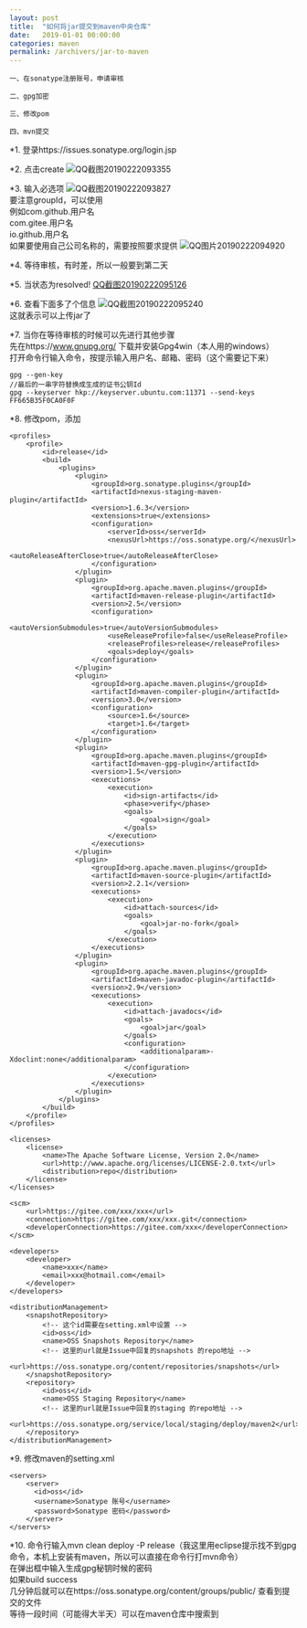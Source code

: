 ```yaml
---
layout: post
title:  "如何将jar提交到maven中央仓库"
date:   2019-01-01 00:00:00
categories: maven
permalink: /archivers/jar-to-maven
---
```


    一、在sonatype注册账号，申请审核
    
    二、gpg加密
    
    三、修改pom
    
    四、mvn提交

<!--more-->

*1. 登录https://issues.sonatype.org/login.jsp

*2. 点击create  ![QQ截图20190222093355](/img/2019-01-01-maven/QQ截图20190222093355.png)

*3. 输入必选项  ![QQ截图20190222093827](/img/2019-01-01-maven/QQ截图20190222093827.png)  
要注意groupId，可以使用  
例如com.github.用户名  
com.gitee.用户名  
io.github.用户名  
 如果要使用自己公司名称的，需要按照要求提供  ![QQ图片20190222094920](/img/2019-01-01-maven/QQ图片20190222094920.png)
 
*4. 等待审核，有时差，所以一般要到第二天

*5. 当状态为resolved!  [QQ截图20190222095126](/img/2019-01-01-maven/QQ截图20190222095126.png)

*6. 查看下面多了个信息  ![QQ截图20190222095240](/img/2019-01-01-maven/QQ截图20190222095240.png)  
这就表示可以上传jar了

*7. 当你在等待审核的时候可以先进行其他步骤  
先在https://www.gnupg.org/ 下载并安装Gpg4win（本人用的windows）  
打开命令行输入命令，按提示输入用户名、邮箱、密码（这个需要记下来）

```
gpg --gen-key
//最后的一串字符替换成生成的证书公钥Id
gpg --keyserver hkp://keyserver.ubuntu.com:11371 --send-keys FF665B35F0CA0F0F
```

*8. 修改pom，添加

```
<profiles>
    <profile>
        <id>release</id>
        <build>
            <plugins>
                <plugin>
                    <groupId>org.sonatype.plugins</groupId>
                    <artifactId>nexus-staging-maven-plugin</artifactId>
                    <version>1.6.3</version>
                    <extensions>true</extensions>
                    <configuration>
                        <serverId>oss</serverId>
                        <nexusUrl>https://oss.sonatype.org/</nexusUrl>
                        <autoReleaseAfterClose>true</autoReleaseAfterClose>
                    </configuration>
                </plugin>
                <plugin>
                    <groupId>org.apache.maven.plugins</groupId>
                    <artifactId>maven-release-plugin</artifactId>
                    <version>2.5</version>
                    <configuration>
                        <autoVersionSubmodules>true</autoVersionSubmodules>
                        <useReleaseProfile>false</useReleaseProfile>
                        <releaseProfiles>release</releaseProfiles>
                        <goals>deploy</goals>
                    </configuration>
                </plugin>
                <plugin>
                    <groupId>org.apache.maven.plugins</groupId>
                    <artifactId>maven-compiler-plugin</artifactId>
                    <version>3.0</version>
                    <configuration>
                        <source>1.6</source>
                        <target>1.6</target>
                    </configuration>
                </plugin>
                <plugin>
                    <groupId>org.apache.maven.plugins</groupId>
                    <artifactId>maven-gpg-plugin</artifactId>
                    <version>1.5</version>
                    <executions>
                        <execution>
                            <id>sign-artifacts</id>
                            <phase>verify</phase>
                            <goals>
                                <goal>sign</goal>
                            </goals>
                        </execution>
                    </executions>
                </plugin>
                <plugin>
                    <groupId>org.apache.maven.plugins</groupId>
                    <artifactId>maven-source-plugin</artifactId>
                    <version>2.2.1</version>
                    <executions>
                        <execution>
                            <id>attach-sources</id>
                            <goals>
                                <goal>jar-no-fork</goal>
                            </goals>
                        </execution>
                    </executions>
                </plugin>
                <plugin>
                    <groupId>org.apache.maven.plugins</groupId>
                    <artifactId>maven-javadoc-plugin</artifactId>
                    <version>2.9</version>
                    <executions>
                        <execution>
                            <id>attach-javadocs</id>
                            <goals>
                                <goal>jar</goal>
                            </goals>
                            <configuration>
                                <additionalparam>-Xdoclint:none</additionalparam>
                            </configuration>
                        </execution>
                    </executions>
                </plugin>
            </plugins>
        </build>
    </profile>
</profiles>

<licenses>
    <license>
        <name>The Apache Software License, Version 2.0</name>
        <url>http://www.apache.org/licenses/LICENSE-2.0.txt</url>
        <distribution>repo</distribution>
    </license>
</licenses>

<scm>
    <url>https://gitee.com/xxx/xxx</url>
    <connection>https://gitee.com/xxx/xxx.git</connection>
    <developerConnection>https://gitee.com/xxx</developerConnection>
</scm>

<developers>
    <developer>
        <name>xxx</name>
        <email>xxx@hotmail.com</email>
    </developer>
</developers>

<distributionManagement>
    <snapshotRepository>
        <!-- 这个id需要在setting.xml中设置 -->
        <id>oss</id>
        <name>OSS Snapshots Repository</name>
        <!-- 这里的url就是Issue中回复的snapshots 的repo地址 -->
        <url>https://oss.sonatype.org/content/repositories/snapshots</url>
    </snapshotRepository>
    <repository>
        <id>oss</id>
        <name>OSS Staging Repository</name>
        <!-- 这里的url就是Issue中回复的staging 的repo地址 -->
        <url>https://oss.sonatype.org/service/local/staging/deploy/maven2</url>
    </repository>
</distributionManagement>
```


*9. 修改maven的setting.xml

```
<servers>
    <server>
      <id>oss</id>
      <username>Sonatype 账号</username>
      <password>Sonatype 密码</password>
    </server>
</servers>
```

*10. 命令行输入mvn clean deploy -P release（我这里用eclipse提示找不到gpg命令，本机上安装有maven，所以可以直接在命令行打mvn命令）  
在弹出框中输入生成gpg秘钥时候的密码  
如果build success  
几分钟后就可以在https://oss.sonatype.org/content/groups/public/ 查看到提交的文件  
等待一段时间（可能得大半天）可以在maven仓库中搜索到